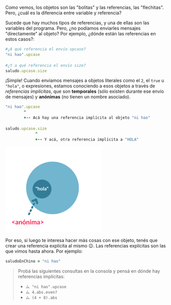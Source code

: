 Como vemos, los objetos son las "bolitas" y las referencias, las "flechitas". Pero, ¿cuál es la diferencia entre variable y referencia?

Sucede que hay muchos tipos de referencias, y una de ellas son las variables del programa. Pero, ¿no podíamos enviarles mensajes "directamente" al objeto? Por ejemplo, ¿dónde están las referencias en estos casos?: 

```ruby
#¿A qué referencia el envío upcase?
"ni hao".upcase

#¿Y a qué referencia el envío size?
saludo.upcase.size
```

¡Simple! Cuando enviamos mensajes a objetos literales como el `2`, el `true` u `"hola"`, o expresiones, estamos conociendo a esos objetos a través de _referencias implícitas_, que son **temporales** (sólo existen durante ese envío de mensajes) y **anónimas** (no tienen un nombre asociado).

```ruby
"ni hao".upcase 
        ^
        +-- Acá hay una referencia implícita al objeto "ni hao"

saludo.upcase.size
             ^
             +-- Y acá, otra referencia implícita a "HOLA"
```

<img src="https://raw.githubusercontent.com/MumukiProject/mumuki-guia-ruby-referencias/master/assets/objetos_4_1616780414430.3.svg" alt="Referencia implícita" width="300" height="auto">

Por eso, si luego te interesa hacer más cosas con ese objeto, tenés que crear una referencia explícita al mismo :wink:. Las referencias explícitas son las que vimos hasta ahora. Por ejemplo:

``` ruby
saludoEnChino = "ni hao"
```


> Probá las siguientes consultas en la consola y pensá en dónde hay referencias implícitas:
> 
> * `ム "ni hao".upcase`
> * `ム 4.abs.even?`
> * `ム (4 + 8).abs`